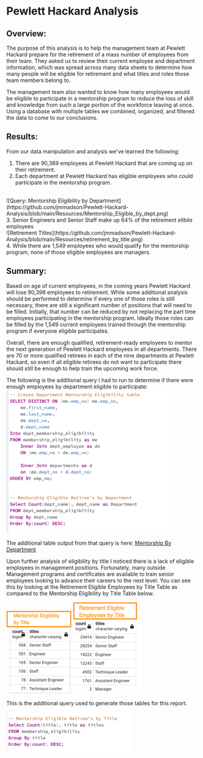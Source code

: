 # Pewlett Hackard Analysis

## Overview:
The purpose of this analysis is to help the management team at Pewlett Hackard prepare for the retirement of a mass number of employees from their team. They asked us to review their current employee and department information, which was spread across many data sheets to determine how many people will be eligible for retirement and what titles and roles those team members belong to.  

The management team also wanted to know how many employees would be eligible to participate in a mentorship program to reduce the loss of skill and knowledge from such a large portion of the workforce leaving at once. Using a database with multiple tables we combined, organized, and filtered the data to come to our conclusions. 

## Results:

From our data manipulation and analysis we've learned the following: 

1. There are 90,389 employees at Pewlett Hackard that are coming up on their retirement. 
2. Each department at Pewlett Hackard has eligible employees who could participate in the mentorship program.
<br>
![Query: Mentorship Eligibility by Department](https://github.com/jmmadson/Pewlett-Hackard-Analysis/blob/main/Resources/Mentorship_Eligible_by_dept.png)
<br>
3. Senior Engineers and Senior Staff make up 64% of the retirement elibile employees<br>
![Retirement Titles](https://github.com/jmmadson/Pewlett-Hackard-Analysis/blob/main/Resources/retirement_by_title.png)
<br>
4. While there are 1,549 employees who would qualify for the mentorship program, none of those eligible employees are managers. 

## Summary: 

Based on age of current employees, in the coming years Pewlett Hackard will lose 90,398 employees to retirement. While some additional analysis should be performed to determine if every one of those roles is still necessary, there are still a significant number of positions that will need to be filled. Initially, that number can be reduced by not replacing the part time employees participating in the mentorship program. Ideally those roles can be filled by the 1,549 current employees trained through the mentorship program if everyone eligible participates. 

Overall, there are enough qualified, retirement-ready employees to mentor the next generation of Pewlett Hackard employees in all departments. There are 70 or more qualified retirees in each of the nine departments at Pewlett Hackard, so even if all eligible retirees do not want to participate there should still be enough to help train the upcoming work force. 

The following is the additional query I had to run to determine if there were enough employees by department eligible to participate: 
<br>
![Query: Mentorship Eligible Retirees by Department](https://github.com/jmmadson/Pewlett-Hackard-Analysis/blob/main/Resources/Dept_Query.png) 

The additional table output from that query is here: [Mentorship By Department](https://github.com/jmmadson/Pewlett-Hackard-Analysis/blob/main/Resources/Dept_Query.png?raw=true)

Upon further analysis of eligibility by title I noticed there is a lack of eligible employees in management positions. Fortunately, many outside Management programs and certificates are available to train senior employees looking to advance their careers to the next level. You can see this by looking at the Retirement Eligible Employees by Title Table as compared to the Mentorship Eligibility by Title Table below. 
<br>

![Query: Mentorship Eligibility by Title](https://github.com/jmmadson/Pewlett-Hackard-Analysis/blob/main/Resources/Mentorship_By_Title.png) ![Query: Total Retirees by Title](https://github.com/jmmadson/Pewlett-Hackard-Analysis/blob/main/Resources/retirement_by_title.png)

This is the additional query used to generate those tables for this report. 
<br>

![Query: Eligibility by Title](https://github.com/jmmadson/Pewlett-Hackard-Analysis/blob/main/Resources/Mentorship_Title_Query.png)



